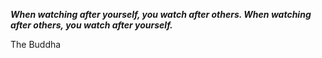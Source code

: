 _**When watching after yourself, you watch after others. When watching after others, you watch after yourself.**_

The Buddha